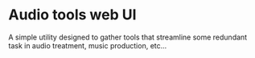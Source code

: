 # Audio tools web UI

A simple utility designed to gather tools that streamline some redundant task in audio treatment, music production, etc...

